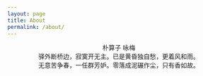 ```yaml
---
layout: page
title: About
permalink: /about/
---
```


<center>朴算子 咏梅</center>

<center>驿外断桥边，寂寞开无主。已是黄昏独自愁，更着风和雨。</center>

<center>无意苦争春，一任群芳妒。零落成泥碾作尘，只有香如故。</center>